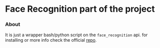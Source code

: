 # Face Recognition part of the project

### About 
It is  just a wrapper bash/python script on the `face_recognition` api. for installing or more info check the official  [repo](https://github.com/ageitgey/face_recognition).
